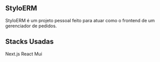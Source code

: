 ## StyloERM

StyloERM é um projeto pessoal feito para atuar como o frontend de um gerenciador de pedidos.

## Stacks Usadas

Next.js
React
Mui
